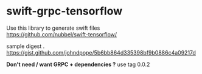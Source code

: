 # swift-grpc-tensorflow


Use this library to generate swift files   
https://github.com/nubbel/swift-tensorflow/    



sample digest .   
https://gist.github.com/johndpope/5b6bb864d335398bf9b0886c4a09217d

**Don't need / want GRPC + dependencies ?**
use tag 0.0.2

